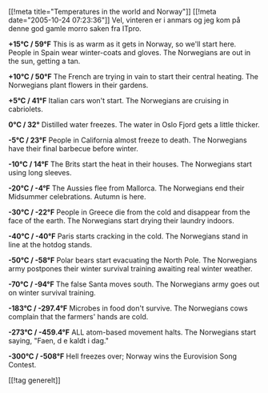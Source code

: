 [[!meta  title="Temperatures in the world and Norway"]]
[[!meta  date="2005-10-24 07:23:36"]]
Vel,  vinteren er i anmars og jeg kom på denne god gamle morro saken fra ITpro.

<strong>+15°C / 59°F</strong>
This is as warm as it gets in Norway, so we'll start here. People in Spain wear winter-coats and gloves. The Norwegians are out in the sun, getting a tan.

<strong>+10°C / 50°F</strong>
The French are trying in vain to start their central heating. The Norwegians plant flowers in their gardens.

<strong>+5°C / 41°F</strong>
Italian cars won't start. The Norwegians are cruising in cabriolets.

<strong>0°C / 32°</strong>
Distilled water freezes. The water in Oslo Fjord gets a little thicker.

<strong>-5°C / 23°F</strong>
People in California almost freeze to death. The Norwegians have their final barbecue before winter.

<strong>-10°C / 14°F</strong>
The Brits start the heat in their houses. The Norwegians start using long sleeves.

<strong>-20°C / -4°F</strong>
The Aussies flee from Mallorca. The Norwegians end their Midsummer celebrations. Autumn is here.

<strong>-30°C / -22°F</strong>
People in Greece die from the cold and disappear from the face of the earth. The Norwegians start drying their laundry indoors.

<strong>-40°C / -40°F</strong>
Paris starts cracking in the cold. The Norwegians stand in line at the hotdog stands.

<strong>-50°C / -58°F</strong>
Polar bears start evacuating the North Pole. The Norwegians army postpones their winter survival training awaiting real winter weather.

<strong>-70°C / -94°F</strong>
The false Santa moves south. The Norwegians army goes out on winter survival training.

<strong>-183°C / -297.4°F</strong>
Microbes in food don't survive. The Norwegians cows complain that the farmers' hands are cold.

<strong>-273°C / -459.4°F</strong>
ALL atom-based movement halts. The Norwegians start saying, "Faen, d e kaldt i dag."

<strong>-300°C / -508°F</strong>
Hell freezes over; Norway wins the Eurovision Song Contest.

[[!tag  generelt]]